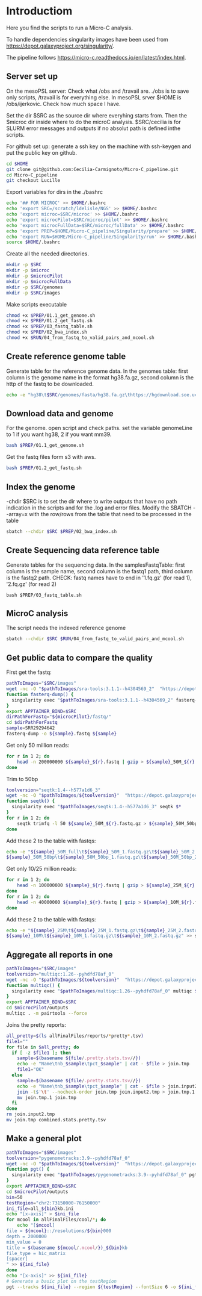 
# Introductiom
Here you find the scripts to run a Micro-C analysis. 

To handle dependencies singularity images have been used from https://depot.galaxyproject.org/singularity/.

The pipeline follows https://micro-c.readthedocs.io/en/latest/index.html.

## Server set up
On the mesoPSL server:
Check what /obs and /travail are. 
./obs is to save only scripts, /travail is for everything else.
In mesoPSL srver $HOME is /obs/ijerkovic. Check how much space I have.

Set the dir $SRC as the source dir where everyhing starts from. Then the $microc dir inside where to do the microC analysis.
$SRC/cecilia is for SLURM error messages and outputs if no absolut path is defined inthe scripts.

For github set up: generate a ssh key on the machine with ssh-keygen and put the public key on github.

```bash
cd $HOME 
git clone git@github.com:Cecilia-Carmignoto/Micro-C_pipeline.git
cd Micro-C_pipeline
git checkout Lucille
```

Export variables for dirs in the ./bashrc
```bash
echo '## FOR MICROC' >> $HOME/.bashrc
echo 'export SRC=/scratch/ldelisle/NGS' >> $HOME/.bashrc
echo 'export microc=$SRC/microc' >> $HOME/.bashrc 
echo 'export microcPilot=$SRC/microc/pilot' >> $HOME/.bashrc 
echo 'export microcFullData=$SRC/microc/fullData' >> $HOME/.bashrc 
echo 'export PREP=$HOME/Micro-C_pipeline/Singularity/prepare' >> $HOME/.bashrc
echo 'export RUN=$HOME/Micro-C_pipeline/Singularity/run' >> $HOME/.bashrc
source $HOME/.bashrc 
```

Create all the needed directories.
```bash
mkdir -p $SRC
mkdir -p $microc
mkdir -p $microcPilot
mkdir -p $microcFullData
mkdir -p $SRC/genomes
mkdir -p $SRC/images
```

Make scripts executable
```bash
chmod +x $PREP/01.1_get_genome.sh
chmod +x $PREP/01.2_get_fastq.sh
chmod +x $PREP/03_fastq_table.sh
chmod +x $PREP/02_bwa_index.sh
chmod +x $RUN/04_from_fastq_to_valid_pairs_and_mcool.sh
```

## Create reference genome table
Generate table for the reference genome data.
In the genomes table: first column is the genome name in the format hg38.fa.gz, second column is the http of the fastq to be downloaded.
```bash
echo -e "hg38\t$SRC/genomes/fasta/hg38.fa.gz\thttps://hgdownload.soe.ucsc.edu/goldenPath/hg38/bigZips/hg38.fa.gz\nmm39\t$SRC/genomes/fasta/mm39.fa.gz\thttps://hgdownload.soe.ucsc.edu/goldenPath/mm39/bigZips/mm39.fa.gz" > $SRC/genomes/genomesTable.txt
```

## Download data and genome

For the genome. open script and check paths. set the variable genomeLine to 1 if you want hg38, 2 if you want mm39.
```bash
bash $PREP/01.1_get_genome.sh
```

Get the fastq files form s3 with aws.
```bash
bash $PREP/01.2_get_fastq.sh
```

## Index the genome
-chdir $SRC is to set the dir where to write outputs that have no path indication in the scripts and for the .log and error files.
Modify the SBATCH --array=x with the row/rows from the table that need to be processed in the table
```bash
sbatch --chdir $SRC $PREP/02_bwa_index.sh
```

## Create Sequencing data reference table
Generate tables for the sequencing data.
In the samplesFastqTable: first column is the sample name, second column is the fastq1 path, third column is the fastq2 path.
CHECK: fastq names have to end in '1.fq.gz' (for read 1), '2.fq.gz' (for read 2)

```
bash $PREP/03_fastq_table.sh
```

## MicroC analysis

The script needs the indexed reference genome
```bash
sbatch --chdir $SRC $RUN/04_from_fastq_to_valid_pairs_and_mcool.sh
```

## Get public data to compare the quality

First get the fastq:

```bash
pathToImages="$SRC/images"
wget -nc -O "$pathToImages/sra-tools:3.1.1--h4304569_2"  "https://depot.galaxyproject.org/singularity/sra-tools:3.1.1--h4304569_2"
function fasterq-dump() {
  singularity exec "$pathToImages/sra-tools:3.1.1--h4304569_2" fasterq-dump $*
}
export APPTAINER_BIND=$SRC
dirPathForFastq="${microcPilot}/fastq/"
cd $dirPathForFastq
sample=SRR29294642
fasterq-dump -o ${sample}.fastq ${sample}
```

Get only 50 million reads:

```bash
for r in 1 2; do
    head -n 200000000 ${sample}_${r}.fastq | gzip > ${sample}_50M_${r}.fastq.gz
done
```

Trim to 50bp

```bash
toolversion="seqtk:1.4--h577a1d6_3"
wget -nc -O "$pathToImages/${toolversion}"  "https://depot.galaxyproject.org/singularity/${toolversion}"
function seqtk() {
  singularity exec "$pathToImages/seqtk:1.4--h577a1d6_3" seqtk $*
}
for r in 1 2; do
    seqtk trimfq -l 50 ${sample}_50M_${r}.fastq.gz > ${sample}_50M_50bp_${r}.fastq.gz
done
```

Add these 2 to the table with fastqs:

```bash
echo -e "${sample}_50M_full\t${sample}_50M_1.fastq.gz\t${sample}_50M_2.fastq.gz
${sample}_50M_50bp\t${sample}_50M_50bp_1.fastq.gz\t${sample}_50M_50bp_2.fastq.gz" >> samplesFastqTable.txt
```

Get only 10/25 million reads:

```bash
for r in 1 2; do
    head -n 100000000 ${sample}_${r}.fastq | gzip > ${sample}_25M_${r}.fastq.gz
done
for r in 1 2; do
    head -n 40000000 ${sample}_${r}.fastq | gzip > ${sample}_10M_${r}.fastq.gz
done
```

Add these 2 to the table with fastqs:

```bash
echo -e "${sample}_25M\t${sample}_25M_1.fastq.gz\t${sample}_25M_2.fastq.gz
${sample}_10M\t${sample}_10M_1.fastq.gz\t${sample}_10M_2.fastq.gz" >> samplesFastqTable.txt
```

## Aggregate all reports in one

```bash
pathToImages="$SRC/images"
toolversion="multiqc:1.26--pyhdfd78af_0"
wget -nc -O "$pathToImages/${toolversion}"  "https://depot.galaxyproject.org/singularity/${toolversion}"
function multiqc() {
  singularity exec "$pathToImages/multiqc:1.26--pyhdfd78af_0" multiqc $*
}
export APPTAINER_BIND=$SRC
cd $microcPilot/outputs
multiqc . -m pairtools --force
```

Joins the pretty reports:

```bash
all_pretty=$(ls allFinalFiles/reports/*pretty*.tsv)
file1=""
for file in $all_pretty; do
  if [ -z $file1 ]; then
    sample=$(basename ${file/.pretty.stats.tsv//})
    echo -e "Name\tnb_$sample\tpct_$sample" | cat - $file > join.tmp
    file1="OK"
  else
    sample=$(basename ${file/.pretty.stats.tsv//})
    echo -e "Name\tnb_$sample\tpct_$sample" | cat - $file > join.input2.tmp
    join -t$'\t' --nocheck-order join.tmp join.input2.tmp > join.tmp.1
    mv join.tmp.1 join.tmp
  fi
done
rm join.input2.tmp
mv join.tmp combined.stats.pretty.tsv
```

## Make a general plot

```bash
pathToImages="$SRC/images"
toolversion="pygenometracks:3.9--pyhdfd78af_0"
wget -nc -O "$pathToImages/${toolversion}"  "https://depot.galaxyproject.org/singularity/${toolversion}"
function pgt() {
  singularity exec "$pathToImages/pygenometracks:3.9--pyhdfd78af_0" pgt $*
}
export APPTAINER_BIND=$SRC
cd $microcPilot/outputs
bin=50
testRegion="chr2:73150000-76150000"
ini_file=all_${bin}kb.ini
echo "[x-axis]" > $ini_file
for mcool in allFinalFiles/cool/*; do
    echo "[$mcool]
file = ${mcool}::/resolutions/${bin}000
depth = 2000000
min_value = 0
title = $(basename ${mcool/.mcool/})_${bin}kb
file_type = hic_matrix
[spacer]
" >> ${ini_file}
done
echo "[x-axis]" >> ${ini_file}
# Generate a basic plot on the testRegion
pgt --tracks ${ini_file} --region ${testRegion} --fontSize 6 -o ${ini_file/.ini/_testRegion.pdf}
```